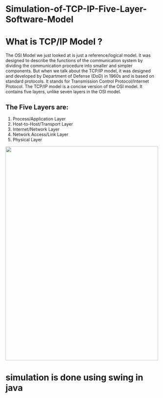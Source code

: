 # Simulation-of-TCP-IP-Five-Layer-Software-Model
<h1>What is TCP/IP Model ?</h1>
<p>The OSI Model we just looked at is just a reference/logical model. It was designed to describe the functions of the communication system by dividing the communication procedure into smaller and simpler components. But when we talk about the TCP/IP model, it was designed and developed by Department of Defense (DoD) in 1960s and is based on standard protocols. It stands for Transmission Control Protocol/Internet Protocol. The TCP/IP model is a concise version of the OSI model. It contains five layers, unlike seven layers in the OSI model.</p>
<h2>The Five Layers are:</h2>
<ol>
  <li>Process/Application Layer</li>
  <li>Host-to-Host/Transport Layer</li>
  <li>Internet/Network Layer</li>
  <li>Network Access/Link Layer</li>
  <li>Physical Layer</li>
</ol> 
<img src="https://ibb.co/F3WXVnN" height="700" width="500" />
<h1>simulation is done using swing in java</h1>
